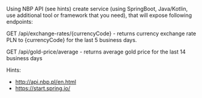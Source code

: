 Using NBP API (see hints) create service (using SpringBoot, Java/Kotlin, use additional tool or framework that you need), that will expose following endpoints:

GET /api/exchange-rates/{currencyCode} - returns currency exchange rate PLN to {currencyCode} for the last 5 business days.

GET /api/gold-price/average - returns average gold price for the last 14 business days

Hints:
* http://api.nbp.pl/en.html
* https://start.spring.io/
